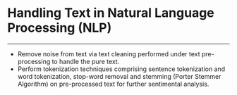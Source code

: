 # Handling Text in Natural Language Processing (NLP)
***
* Remove noise from text via text cleaning performed under text pre-processing to handle the pure text.
* Perform tokenization techniques comprising sentence tokenization and word tokenization, stop-word removal and stemming (Porter Stemmer Algorithm) on pre-processed text for further sentimental analysis.
